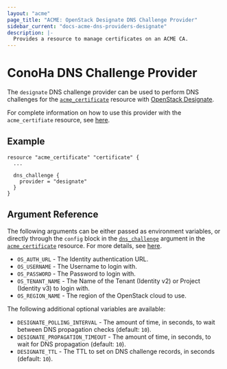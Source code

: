 ```yaml
---
layout: "acme"
page_title: "ACME: OpenStack Designate DNS Challenge Provider"
sidebar_current: "docs-acme-dns-providers-designate"
description: |-
  Provides a resource to manage certificates on an ACME CA.
---
```


# ConoHa DNS Challenge Provider

The `designate` DNS challenge provider can be used to perform DNS challenges for
the [`acme_certificate`][resource-acme-certificate] resource with [OpenStack
Designate][provider-service-page].

[resource-acme-certificate]: /docs/providers/acme/r/certificate.html
[provider-service-page]: https://docs.openstack.org/designate/latest/

For complete information on how to use this provider with the `acme_certifiate`
resource, see [here][resource-acme-certificate-dns-challenges].

[resource-acme-certificate-dns-challenges]: /docs/providers/acme/r/certificate.html#using-dns-challenges

## Example

```hcl
resource "acme_certificate" "certificate" {
  ...

  dns_challenge {
    provider = "designate"
  }
}
```

## Argument Reference

The following arguments can be either passed as environment variables, or
directly through the `config` block in the
[`dns_challenge`][resource-acme-certificate-dns-challenge-arg] argument in the
[`acme_certificate`][resource-acme-certificate] resource. For more details, see
[here][resource-acme-certificate-dns-challenges].

[resource-acme-certificate-dns-challenge-arg]: /docs/providers/acme/r/certificate.html#dns_challenge

* `OS_AUTH_URL` - The Identity authentication URL.
* `OS_USERNAME` - The Username to login with.
* `OS_PASSWORD` - The Password to login with.
* `OS_TENANT_NAME` - The Name of the Tenant (Identity v2) or Project (Identity v3)
  to login with.
* `OS_REGION_NAME` - The region of the OpenStack cloud to use.

The following additional optional variables are available:

* `DESIGNATE_POLLING_INTERVAL` - The amount of time, in seconds, to wait between
  DNS propagation checks (default: `10`).
* `DESIGNATE_PROPAGATION_TIMEOUT` - The amount of time, in seconds, to wait for DNS
  propagation (default: `10`).
* `DESIGNATE_TTL` - The TTL to set on DNS challenge records, in seconds (default:
  `10`).
